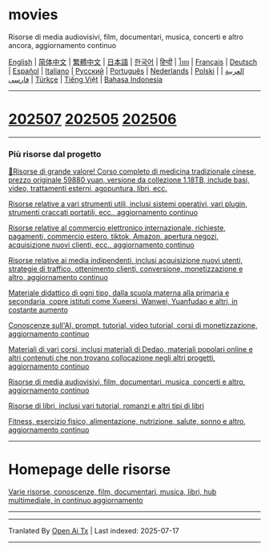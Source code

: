 # movies
Risorse di media audiovisivi, film, documentari, musica, concerti e altro ancora, aggiornamento continuo

[English](https://openaitx.github.io/view.html?user=mswnlz&project=movies&lang=en) | [简体中文](https://openaitx.github.io/view.html?user=mswnlz&project=movies&lang=zh-CN) | [繁體中文](https://openaitx.github.io/view.html?user=mswnlz&project=movies&lang=zh-TW) | [日本語](https://openaitx.github.io/view.html?user=mswnlz&project=movies&lang=ja) | [한국어](https://openaitx.github.io/view.html?user=mswnlz&project=movies&lang=ko) | [हिन्दी](https://openaitx.github.io/view.html?user=mswnlz&project=movies&lang=hi) | [ไทย](https://openaitx.github.io/view.html?user=mswnlz&project=movies&lang=th) | [Français](https://openaitx.github.io/view.html?user=mswnlz&project=movies&lang=fr) | [Deutsch](https://openaitx.github.io/view.html?user=mswnlz&project=movies&lang=de) | [Español](https://openaitx.github.io/view.html?user=mswnlz&project=movies&lang=es) | [Italiano](https://openaitx.github.io/view.html?user=mswnlz&project=movies&lang=it) | [Русский](https://openaitx.github.io/view.html?user=mswnlz&project=movies&lang=ru) | [Português](https://openaitx.github.io/view.html?user=mswnlz&project=movies&lang=pt) | [Nederlands](https://openaitx.github.io/view.html?user=mswnlz&project=movies&lang=nl) | [Polski](https://openaitx.github.io/view.html?user=mswnlz&project=movies&lang=pl) | [العربية](https://openaitx.github.io/view.html?user=mswnlz&project=movies&lang=ar) | [فارسی](https://openaitx.github.io/view.html?user=mswnlz&project=movies&lang=fa) | [Türkçe](https://openaitx.github.io/view.html?user=mswnlz&project=movies&lang=tr) | [Tiếng Việt](https://openaitx.github.io/view.html?user=mswnlz&project=movies&lang=vi) | [Bahasa Indonesia](https://openaitx.github.io/view.html?user=mswnlz&project=movies&lang=id)








-------
# [202507](https://raw.githubusercontent.com/mswnlz/movies/main/202507.md) [202505](https://raw.githubusercontent.com/mswnlz/movies/main/202505.md) [202506](https://raw.githubusercontent.com/mswnlz/movies/main/202506.md)


---------------
### Più risorse dal progetto

[🎁Risorse di grande valore! Corso completo di medicina tradizionale cinese, prezzo originale 59880 yuan, versione da collezione 1.18TB, include basi, video, trattamenti esterni, agopuntura, libri, ecc.](https://github.com/mswnlz/chinese-traditional)

[Risorse relative a vari strumenti utili, inclusi sistemi operativi, vari plugin, strumenti craccati portatili, ecc., aggiornamento continuo](https://github.com/mswnlz/tools)


[Risorse relative al commercio elettronico internazionale, richieste, pagamenti, commercio estero, tiktok, Amazon, apertura negozi, acquisizione nuovi clienti, ecc., aggiornamento continuo](https://github.com/mswnlz/cross-border)

[Risorse relative ai media indipendenti, inclusi acquisizione nuovi utenti, strategie di traffico, ottenimento clienti, conversione, monetizzazione e altro, aggiornamento continuo](https://github.com/mswnlz/self-media)

[Materiale didattico di ogni tipo, dalla scuola materna alla primaria e secondaria, copre istituti come Xueersi, Wanwei, Yuanfudao e altri, in costante aumento](https://github.com/mswnlz/edu-knowlege)

[Conoscenze sull'AI, prompt, tutorial, video tutorial, corsi di monetizzazione, aggiornamento continuo](https://github.com/mswnlz/AIknowledge)

[Materiali di vari corsi, inclusi materiali di Dedao, materiali popolari online e altri contenuti che non trovano collocazione negli altri progetti, aggiornamento continuo](https://github.com/mswnlz/curriculum)

[Risorse di media audiovisivi, film, documentari, musica, concerti e altro, aggiornamento continuo](https://github.com/mswnlz/movies)

[Risorse di libri, inclusi vari tutorial, romanzi e altri tipi di libri](https://github.com/mswnlz/book)

[Fitness, esercizio fisico, alimentazione, nutrizione, salute, sonno e altro, aggiornamento continuo](https://github.com/mswnlz/healthy)

---------------

# Homepage delle risorse
[Varie risorse, conoscenze, film, documentari, musica, libri, hub multimediale, in continuo aggiornamento](https://github.com/mswnlz)

---------------


---

Tranlated By [Open Ai Tx](https://github.com/OpenAiTx/OpenAiTx) | Last indexed: 2025-07-17

---